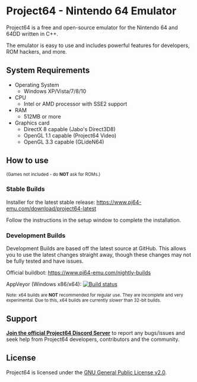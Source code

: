 # Project64 - Nintendo 64 Emulator

Project64 is a free and open-source emulator for the Nintendo 64 and 64DD written in C++.

The emulator is easy to use and includes powerful features for developers, ROM hackers, and more.

## System Requirements

* Operating System
  * Windows XP/Vista/7/8/10
* CPU
  * Intel or AMD processor with SSE2 support
* RAM
  * 512MB or more
* Graphics card
  * DirectX 8 capable (Jabo's Direct3D8)
  * OpenGL 1.1 capable (Project64 Video)
  * OpenGL 3.3 capable (GLideN64)

## How to use

<sub>(Games not included - do **NOT** ask for ROMs.)</sub>

### Stable Builds

Installer for the latest stable release: https://www.pj64-emu.com/download/project64-latest

Follow the instructions in the setup window to complete the installation.

### Development Builds

Development Builds are based off the latest source at GitHub. This allows you to use the latest changes straight away, though these changes may not be fully tested and have issues.

Official buildbot: https://www.pj64-emu.com/nightly-builds

AppVeyor (Windows x86/x64): [![Build status](https://ci.appveyor.com/api/projects/status/sbtwyhaexslyhgx3?svg=true
)](https://ci.appveyor.com/project/project64/project64/branch/master)

<sub>Note: x64 builds are **NOT** recommended for regular use. They are incomplete and very experimental. Due to this, x64 builds are currently _slower_ than 32-bit builds.</sub>

## Support

[**Join the official Project64 Discord Server**](https://discord.gg/Cg3zquF) to report any bugs/issues and seek help from Project64 developers, contributors and the community.

## License

Project64 is licensed under the
[GNU General Public License v2.0](https://www.gnu.org/licenses/old-licenses/gpl-2.0.en.html).
